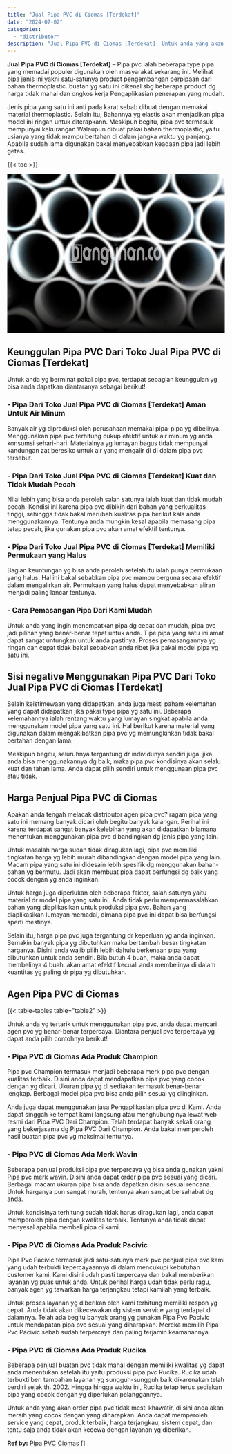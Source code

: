 ```yaml
---
title: "Jual Pipa PVC di Ciomas [Terdekat]"
date: "2024-07-02"
categories: 
  - "distributor"
description: "Jual Pipa PVC di Ciomas [Terdekat]. Untuk anda yang akan order pipa pvc tidak mesti khawatir, di sini anda akan meraih yang cocok dengan yang diharapkan. And..."
---
```


**Jual Pipa PVC di Ciomas \[Terdekat\]** – Pipa pvc ialah beberapa type pipa yang memadai populer digunakan oleh masyarakat sekarang ini. Melihat pipa jenis ini yakni satu-satunya product pengembangan perpipaan dari bahan thermoplastic. buatan yg satu ini dikenal sbg beberapa product dg harga tidak mahal dan ongkos kerja Pengaplikasian penerapan yang mudah.

Jenis pipa yang satu ini anti pada karat sebab dibuat dengan memakai material thermoplastic. Selain itu, Bahannya yg elastis akan menjadikan pipa model ini ringan untuk diterapkann. Meskipun begitu, pipa pvc termasuk mempunyai kekurangan Walaupun dibuat pakai bahan thermoplastic, yaitu usianya yang tidak mampu bertahan di dalam jangka waktu yg panjang. Apabila sudah lama digunakan bakal menyebabkan keadaan pipa jadi lebih getas.

{{< toc >}}

![Jual Pipa PVC di Ciomas [Terdekat]](/images/jaul-pipa-pvc-28.png)

## Keunggulan Pipa PVC Dari Toko Jual Pipa PVC di Ciomas \[Terdekat\]

Untuk anda yg berminat pakai pipa pvc, terdapat sebagian keunggulan yg bisa anda dapatkan diantaranya sebagai berikut!

### \- Pipa Dari Toko Jual Pipa PVC di Ciomas \[Terdekat\] Aman Untuk Air Minum

Banyak air yg diproduksi oleh perusahaan memakai pipa-pipa yg dibelinya. Menggunakan pipa pvc terhitung cukup efektif untuk air minum yg anda konsumsi sehari-hari. Materialnya yg lumayan bagus tidak mempunyai kandungan zat beresiko untuk air yang mengalir di di dalam pipa pvc tersebut.

### \- Pipa Dari Toko Jual Pipa PVC di Ciomas \[Terdekat\] Kuat dan Tidak Mudah Pecah

Nilai lebih yang bisa anda peroleh salah satunya ialah kuat dan tidak mudah pecah. Kondisi ini karena pipa pvc dibikin dari bahan yang berkualitas tinggi, sehingga tidak bakal merubah kualitas pipa berikut kala anda menggunakannya. Tentunya anda mungkin kesal apabila memasang pipa tetap pecah, jika gunakan pipa pvc akan amat efektif tentunya.

### \- Pipa Dari Toko Jual Pipa PVC di Ciomas \[Terdekat\] Memiliki Permukaan yang Halus

Bagian keuntungan yg bisa anda peroleh setelah itu ialah punya permukaan yang halus. Hal ini bakal sebabkan pipa pvc mampu berguna secara efektif dalam mengalirkan air. Permukaan yang halus dapat menyebabkan aliran menjadi paling lancar tentunya.

### \- Cara Pemasangan Pipa Dari Kami Mudah

Untuk anda yang ingin menempatkan pipa dg cepat dan mudah, pipa pvc jadi pilihan yang benar-benar tepat untuk anda. Tipe pipa yang satu ini amat dapat sangat untungkan untuk anda pastinya. Proses pemasangannya yg ringan dan cepat tidak bakal sebabkan anda ribet jika pakai model pipa yg satu ini.

## Sisi negative Menggunakan Pipa PVC Dari Toko Jual Pipa PVC di Ciomas \[Terdekat\]

Selain keistimewaan yang didapatkan, anda juga mesti paham kelemahan yang dapat didapatkan jika pakai type pipa yg satu ini. Beberapa kelemahannya ialah rentang waktu yang lumayan singkat apabila anda menggunakan model pipa yang satu ini. Hal berikut karena material yang digunakan dalam mengakibatkan pipa pvc yg memungkinkan tidak bakal bertahan dengan lama.

Meskipun begitu, seluruhnya tergantung dr individunya sendiri juga. jika anda bisa menggunakannya dg baik, maka pipa pvc kondisinya akan selalu kuat dan tahan lama. Anda dapat pilih sendiri untuk menggunaan pipa pvc atau tidak.

## Harga Penjual Pipa PVC di Ciomas

Apakah anda tengah melacak distributor agen pipa pvc? ragam pipa yang satu ini memang banyak dicari oleh begitu banyak kalangan. Perihal ini karena terdapat sangat banyak kelebihan yang akan didapatkan bilamana menentukan menggunakan pipa pvc dibandingkan dg jenis pipa yang lain.

Untuk masalah harga sudah tidak diragukan lagi, pipa pvc memiliki tingkatan harga yg lebih murah dibandingkan dengan model pipa yang lain. Macam pipa yang satu ini didesain lebih spesifik dg menggunakan bahan-bahan yg bermutu. Jadi akan membuat pipa dapat berfungsi dg baik yang cocok dengan yg anda inginkan.

Untuk harga juga diperlukan oleh beberapa faktor, salah satunya yaitu material dr model pipa yang satu ini. Anda tidak perlu mempermasalahkan bahan yang diaplikasikan untuk produksi pipa pvc. Bahan yang diaplikasikan lumayan memadai, dimana pipa pvc ini dapat bisa berfungsi sperti mestinya.

Selain itu, harga pipa pvc juga tergantung dr keperluan yg anda inginkan. Semakin banyak pipa yg dibutuhkan maka bertambah besar tingkatan harganya. Disini anda wajib pilih lebih dahulu berkenaan pipa yang dibutuhkan untuk anda sendiri. Bila butuh 4 buah, maka anda dapat membelinya 4 buah. akan amat efektif kecuali anda membelinya di dalam kuantitas yg paling dr pipa yg dibutuhkan.

## Agen Pipa PVC di Ciomas

{{< table-tables table="table2" >}}

Untuk anda yg tertarik untuk menggunakan pipa pvc, anda dapat mencari agen pvc yg benar-benar terpercaya. Diantara penjual pvc terpercaya yg dapat anda pilih contohnya berikut!

### \- Pipa PVC di Ciomas Ada Produk Champion

Pipa pvc Champion termasuk menjadi beberapa merk pipa pvc dengan kualitas terbaik. Disini anda dapat mendapatkan pipa pvc yang cocok dengan yg dicari. Ukuran pipa yg di sediakan termasuk benar-benar lengkap. Berbagai model pipa pvc bisa anda pilih sesuai yg diinginkan.

Anda juga dapat menggunakan jasa Pengaplikasian pipa pvc di Kami. Anda dapat singgah ke tempat kami langsung atau menghubunginya lewat web resmi dari Pipa PVC Dari Champion. Telah terdapat banyak sekali orang yang bekerjasama dg Pipa PVC Dari Champion. Anda bakal memperoleh hasil buatan pipa pvc yg maksimal tentunya.

### \- Pipa PVC di Ciomas Ada Merk Wavin

Beberapa penjual produksi pipa pvc terpercaya yg bisa anda gunakan yakni Pipa pvc merk wavin. Disini anda dapat order pipa pvc sesuai yang dicari. Berbagai macam ukuran pipa bisa anda dapatkan disini sesuai rencana. Untuk harganya pun sangat murah, tentunya akan sangat bersahabat dg anda.

Untuk kondisinya terhitung sudah tidak harus diragukan lagi, anda dapat memperoleh pipa dengan kwalitas terbaik. Tentunya anda tidak dapat menyesal apabila membeli pipa di kami.

### \- Pipa PVC di Ciomas Ada Produk Pacivic

Pipa Pvc Pacivic termasuk jadi satu-satunya merk pvc penjual pipa pvc kami yang udah terbukti kepercayaannya di dalam mencukupi kebutuhan customer kami. Kami disini udah pasti terpercaya dan bakal memberikan layanan yg puas untuk anda. Untuk perihal harga udah tidak perlu ragu, banyak agen yg tawarkan harga terjangkau tetapi kamilah yang terbaik.

Untuk proses layanan yg diberikan oleh kami terhitung memiliki respon yg cepat. Anda tidak akan dikecewakan dg sistem service yang terdapat di dalamnya. Telah ada begitu banyak orang yg gunakan Pipa Pvc Pacivic untuk mendapatan pipa pvc sesuai yang diharapkan. Mereka memilih Pipa Pvc Pacivic sebab sudah terpercaya dan paling terjamin keamanannya.

### \- Pipa PVC di Ciomas Ada Produk Rucika

Beberapa penjual buatan pvc tidak mahal dengan memiliki kwalitas yg dapat anda menentukan setelah itu yaitu produksi pipa pvc Rucika. Rucika udah terbukti beri tambahan layanan yg sungguh-sungguh baik dikarenakan telah berdiri sejak th. 2002. Hingga hingga waktu ini, Rucika tetap terus sediakan pipa yang cocok dengan yg diperlukan pelanggannya.

Untuk anda yang akan order pipa pvc tidak mesti khawatir, di sini anda akan meraih yang cocok dengan yang diharapkan. Anda dapat memperoleh service yang cepat, produk terbaik, harga terjangkau, sistem cepat, dan tentu saja anda tidak akan kecewa dengan layanan yg diberikan.

**Ref by:** [Pipa PVC Ciomas []](https://id.wikipedia.org/wiki/Pipa)
